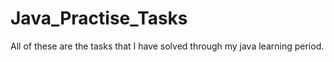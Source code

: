 # Java_Practise_Tasks

  All of these are the tasks that I have solved through my java learning period.
  

